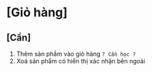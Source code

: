 # [Giỏ hàng]

## [Cần]
1. Thêm sản phầm vào giỏ hàng `? Cần học ?`
2. Xoá sản phẩm có hiển thị xác nhận bên ngoài